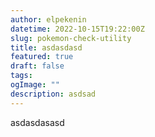 ```yaml
---
author: elpekenin
datetime: 2022-10-15T19:22:00Z
slug: pokemon-check-utility
title: asdasdasd
featured: true
draft: false
tags:
ogImage: ""
description: asdsad
---
```


asdasdasasd